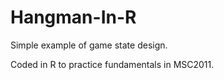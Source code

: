 # Hangman-In-R

Simple example of game state design.

Coded in R to practice fundamentals in MSC2011.
